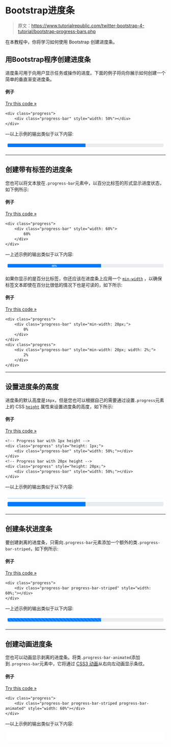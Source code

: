 # Bootstrap进度条

> 原文：<https://www.tutorialrepublic.com/twitter-bootstrap-4-tutorial/bootstrap-progress-bars.php>

在本教程中，你将学习如何使用 Bootstrap 创建进度条。

## 用Bootstrap程序创建进度条

进度条可用于向用户显示任务或操作的进度。下面的例子将向你展示如何创建一个简单的垂直渐变进度条。

#### 例子

[Try this code »](../codelab.php?topic=bootstrap-4&file=progress-bar "Try this code using online Editor")

```
<div class="progress">
    <div class="progress-bar" style="width: 50%"></div>
</div>
```

—以上示例的输出类似于以下内容:

[![Bootstrap Progress Bar](img/f881e8921df2f148e18895a9dc64bf6d.png)](../codelab.php?topic=bootstrap-4&file=progress-bar) 

* * *

## 创建带有标签的进度条

您也可以将文本放在`.progress-bar`元素中，以百分比标签的形式显示进度状态，如下例所示:

#### 例子

[Try this code »](../codelab.php?topic=bootstrap-4&file=progress-bar-with-label "Try this code using online Editor")

```
<div class="progress">
    <div class="progress-bar" style="width: 60%">
        60%
    </div>
</div>
```

—上述示例的输出类似于以下内容:

[![Bootstrap Progress Bar with Label](img/317f220624418558c93901e6345fa846.png)](../codelab.php?topic=bootstrap-4&file=progress-bar-with-label) 

如果你显示的是百分比标签，你还应该在进度条上应用一个 [`min-width`](../css-reference/css-min-width-property.php) ，以确保标签文本即使在百分比很低的情况下也是可读的，如下所示:

#### 例子

[Try this code »](../codelab.php?topic=bootstrap-4&file=progress-bar-with-label-and-min-width "Try this code using online Editor")

```
<div class="progress">
    <div class="progress-bar" style="min-width: 20px;">
        0%
    </div>
</div>
<div class="progress">
    <div class="progress-bar" style="min-width: 20px; width: 2%;">
        2%
    </div>
</div>
```

* * *

## 设置进度条的高度

进度条的默认高度是`16px`，但是您也可以根据自己的需要通过设置`.progress`元素上的 CSS [`height`](/css-reference/css-height-property.php) 属性来设置进度条的高度，如下所示:

#### 例子

[Try this code »](../codelab.php?topic=bootstrap-4&file=progress-bar-height-sizing "Try this code using online Editor")

```
<!-- Progress bar with 1px height -->
<div class="progress" style="height: 1px;">
    <div class="progress-bar" style="width: 50%;"></div>
</div>
<!-- Progress bar with 20px height -->
<div class="progress" style="height: 20px;">
    <div class="progress-bar" style="width: 50%;"></div>
</div>
```

—以上示例的输出类似于以下内容:

[![Bootstrap Progress Bar Height Sizing](img/b34428807464f5c8d90f11afd8da7b9d.png)](../codelab.php?topic=bootstrap-4&file=progress-bar-height-sizing) 

* * *

## 创建条状进度条

要创建剥离的进度条，只需向`.progress-bar`元素添加一个额外的类`.progress-bar-striped`，如下例所示:

#### 例子

[Try this code »](../codelab.php?topic=bootstrap-4&file=stripped-progress-bar "Try this code using online Editor")

```
<div class="progress">
    <div class="progress-bar progress-bar-striped" style="width: 60%;"></div>
</div>
```

—上述示例的输出类似于以下内容:

[![Bootstrap Stripped Progress Bar](img/5d0648d3e8ccbc8f5979c61aa3b57cdd.png)](../codelab.php?topic=bootstrap-4&file=stripped-progress-bar) 

* * *

## 创建动画进度条

您也可以动画显示剥离的进度条。将类`.progress-bar-animated`添加到`.progress-bar`元素中，它将通过 [CSS3 动画](/css-tutorial/css3-animations.php)从右向左动画显示条纹。

#### 例子

[Try this code »](../codelab.php?topic=bootstrap-4&file=animated-progress-bar "Try this code using online Editor")

```
<div class="progress">
    <div class="progress-bar progress-bar-striped progress-bar-animated" style="width: 60%"></div>
</div>
```

—以上示例的输出类似于以下内容:

<iframe src="../examples/bootstrap/bootstrap-animated-progress-bar.html" style="border:none;display:block;width:100%;height:36px;"></div> </div> <hr/> <h2>动态更改进度条值</h2> <p>静态进度条给人的印象不是很深刻。下面的例子将让您大致了解如何使用 jQuery 动态更新Bootstrap进度条的状态。</p> <!--Code box--> <div class="example"> <div class="codebox"> <div class="codebox-title"><h4>例子</h4><a href="../codelab.php?topic=bootstrap-4&amp;file=dynamically-change-bootstrap-progress-bar-value" target="_blank" class="try-btn" title="Try this code using online Editor">Try this code <span>»</span></a></div> <pre class="syntax-highlighter line-numbers"><code class="language-markup">&lt;!-- Progress bar HTML --&gt; &lt;div class="progress"&gt; &lt;div class="progress-bar progress-bar-striped" style="min-width: 20px;"&gt;&lt;/div&gt; &lt;/div&gt; &lt;!-- jQuery Script --&gt; &lt;script type="text/javascript"&gt; var i = 0; function makeProgress(){ if(i &lt; 100){ i = i + 1; $(".progress-bar").css("width", i + "%").text(i + " %"); } // Wait for sometime before running this script again setTimeout("makeProgress()", 100); } makeProgress(); &lt;/script&gt;</code></pre> </div> </div> <!--End:Code box--> <hr/> <h2>创建堆叠进度条</h2> <p>您也可以将多个进度条放入同一个进度条中进行堆叠。</p> <!--Code box--> <div class="example"> <div class="codebox"> <div class="codebox-title"><h4>例子</h4><a href="../codelab.php?topic=bootstrap-4&amp;file=stacked-progress-bar" target="_blank" class="try-btn" title="Try this code using online Editor">Try this code <span>»</span></a></div> <pre class="syntax-highlighter line-numbers"><code class="language-markup">&lt;div class="progress"&gt; &lt;div class="progress-bar bg-success" style="width: 40%"&gt; Program Files (40%) &lt;/div&gt; &lt;div class="progress-bar bg-warning" style="width: 25%"&gt; Residual Files (25%) &lt;/div&gt; &lt;div class="progress-bar bg-danger" style="width: 15%"&gt; Junk Files (15%) &lt;/div&gt; &lt;/div&gt;</code></pre> </div> </div> <!--End:Code box--> <p>—以上示例的输出类似于以下内容:</p> <div class="shadow"> <div class="preview-box"> <a href="../codelab.php?topic=bootstrap-4&amp;file=stacked-progress-bar" target="_blank"> <img src="img/c7f975ee72295cfc81d18e7d9a0555b9.png" width="730" height="36" alt="Bootstrap Stacked Progress Bar" data-original-src="https://www.tutorialrepublic.com/limg/bootstrap-4/bootstrap-stacked-progress-bar.png"/> </a> </div> </div> <hr/> <h2>带有强调类别的进度条</h2> <p>Bootstrap 还为进度条提供了一些强调实用程序类，这些类可以进一步用于通过颜色传达含义，如下例所示:</p> <!--Code box--> <div class="example"> <div class="codebox"> <div class="codebox-title"><h4>例子</h4><a href="../codelab.php?topic=bootstrap-4&amp;file=progress-bar-with-emphasis" target="_blank" class="try-btn" title="Try this code using online Editor">Try this code <span>»</span></a></div> <pre class="syntax-highlighter line-numbers"><code class="language-markup">&lt;div class="progress"&gt; &lt;div class="progress-bar bg-info" style="width: 20%"&gt;&lt;/div&gt; &lt;/div&gt; &lt;div class="progress"&gt; &lt;div class="progress-bar bg-success" style="width: 40%"&gt;&lt;/div&gt; &lt;/div&gt; &lt;div class="progress"&gt; &lt;div class="progress-bar bg-warning" style="width: 80%"&gt;&lt;/div&gt; &lt;/div&gt; &lt;div class="progress"&gt; &lt;div class="progress-bar bg-danger" style="width: 90%"&gt;&lt;/div&gt; &lt;/div&gt;</code></pre> </div> </div> <!--End:Code box--> <p>—上述示例的输出类似于以下内容:</p> <div class="shadow"> <div class="preview-box"> <a href="../codelab.php?topic=bootstrap-4&amp;file=progress-bar-with-emphasis" target="_blank"> <img src="img/603c631a06b1d066a39ffb9b44d48cf4.png" width="730" height="132" alt="Bootstrap Progress Bar with Emphasis" data-original-src="https://www.tutorialrepublic.com/limg/bootstrap-4/bootstrap-progress-bar-with-emphasis.png"/> </a> </div> </div> <hr/> <h2>带强调类的条纹进度条</h2> <p>类似于纯色，你也可以创建不同的条纹进度条。</p> <!--Code box--> <div class="example"> <div class="codebox"> <div class="codebox-title"><h4>例子</h4><a href="../codelab.php?topic=bootstrap-4&amp;file=striped-progress-bar-with-emphasis" target="_blank" class="try-btn" title="Try this code using online Editor">Try this code <span>»</span></a></div> <pre class="syntax-highlighter line-numbers"><code class="language-markup">&lt;div class="progress"&gt; &lt;div class="progress-bar progress-bar-striped bg-info" style="width: 20%"&gt;&lt;/div&gt; &lt;/div&gt; &lt;div class="progress"&gt; &lt;div class="progress-bar progress-bar-striped bg-success" style="width: 40%"&gt;&lt;/div&gt; &lt;/div&gt; &lt;div class="progress"&gt; &lt;div class="progress-bar progress-bar-striped bg-warning" style="width: 80%"&gt;&lt;/div&gt; &lt;/div&gt; &lt;div class="progress"&gt; &lt;div class="progress-bar progress-bar-striped bg-danger" style="width: 90%"&gt;&lt;/div&gt; &lt;/div&gt;</code></pre> </div> </div> <!--End:Code box--> <p>—以上示例的输出类似于以下内容:</p> <div class="shadow"> <div class="preview-box"> <a href="../codelab.php?topic=bootstrap-4&amp;file=striped-progress-bar-with-emphasis" target="_blank"> <img src="img/e9c3b97b7e03b6d681c55e42d2a2ea10.png" width="730" height="132" alt="Bootstrap Striped Progress Bar with Emphasis" data-original-src="https://www.tutorialrepublic.com/limg/bootstrap-4/bootstrap-striped-progress-bar-with-emphasis.png"/> </a> </div> </div> <!--Bottom Navigation--> <!--End:Bottom Navigation--> <!-- InstanceEndEditable --> </body> </html></iframe>